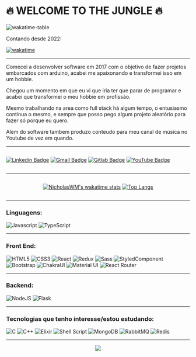 # 🔥 WELCOME TO THE JUNGLE 🔥

![wakatime-table](https://wakatime.com/share/@NicholasWM/2f97ec8a-55d1-4a6f-ba94-79fcc06a30be.svg)

Contando desde 2022:

[![wakatime](https://wakatime.com/badge/user/aa4c006a-f5a4-4c83-b645-f58b04b16705.svg)](https://wakatime.com/@aa4c006a-f5a4-4c83-b645-f58b04b16705)

---
Comecei a desenvolver software em 2017 com o objetivo de fazer projetos embarcados com arduino, acabei me apaixonando e transformei isso em um hobbie.

Chegou um momento em que eu vi que iria ter que parar de programar e acabei que transformei o meu hobbie em profissão.

Mesmo trabalhando na area como full stack há algum tempo, o entusiasmo continua o mesmo, e sempre que posso pego algum projeto aleatório para fazer só porque eu quero.

Alem do software tambem produzo conteudo para meu canal de música no Youtube de vez em quando.

<hr>
<div style="width: 100%; display: flex;" align="center">

  [![Linkedin Badge](	https://img.shields.io/badge/LinkedIn-0077B5?style=for-the-badge&logo=linkedin&logoColor=white&link=https://www.linkedin.com/in/nicholas-mazzei-71a4b6142)](https://www.linkedin.com/in/nicholas-mazzei-71a4b6142)
  [![Gmail Badge](https://img.shields.io/badge/Gmail-D14836?style=for-the-badge&logo=gmail&logoColor=white&link=mailto:nicholaswm.42@gmail.com)](mailto:nicholaswm.42@gmail.com)
  [![Gitlab Badge](https://img.shields.io/badge/GitLab-330F63?style=for-the-badge&logo=gitlab&logoColor=white&link=https://gitlab.com/nicholaswesleymazzei)](https://gitlab.com/nicholaswesleymazzei)
  [![YouTube Badge](https://img.shields.io/badge/YouTube-FF0000?style=for-the-badge&logo=youtube&logoColor=white&link=https://www.youtube.com/watch?v=t6wCV7T4rVY&list=PLdNNTxazxIkHGhCXcMX-9-9j6FlbIu27h&index=1)](https://www.youtube.com/watch?v=t6wCV7T4rVY&list=PLdNNTxazxIkHGhCXcMX-9-9j6FlbIu27h&index=1)

</div>

<hr>

<div style="display:flex; justify-content: center; flex-direction: row">
  
  [![NicholasWM's wakatime stats](https://github-readme-stats.vercel.app/api/wakatime?username=NicholasWM&layout=compact&theme=slateorange)](https://wakatime.com/@NicholasWM)
  [![Top Langs](https://github-readme-stats.vercel.app/api/top-langs/?username=nicholaswm&layout=compact&theme=slateorange)](https://github-readme-stats.vercel.app/api/top-langs/?username=nicholaswm&layout=compact&theme=slateorange)

</div>

<hr>

### Linguagens:
  
  ![Javascript](https://img.shields.io/badge/-Javascript-grey?style=for-the-badge&logo=Javascript&logoColor=black&labelColor=F7DF1E)
  ![TypeScript](https://img.shields.io/badge/-TypeScript-grey?style=for-the-badge&logo=TypeScript&logoColor=white&labelColor=3178C6)

<hr>

### Front End:
  
  ![HTML5](https://img.shields.io/badge/-HTML5-grey?style=for-the-badge&logo=HTML5&logoColor=white&labelColor=E34F26)
  ![CSS3](https://img.shields.io/badge/-CSS3-grey?style=for-the-badge&logo=CSS3&logoColor=white&labelColor=1572B6)
  ![React](https://img.shields.io/badge/-React-grey?style=for-the-badge&logo=React&logoColor=black&labelColor=61DAFB)
  ![Redux](https://img.shields.io/badge/Redux-593D88?style=for-the-badge&logo=redux&logoColor=white) 
  ![Sass](https://img.shields.io/badge/-Sass-grey?style=for-the-badge&logo=SASS&logoColor=white&labelColor=CC6699) 
  ![StyledComponent](https://img.shields.io/badge/-styled--components-grey?style=for-the-badge&logo=styled-components&logoColor=black&labelColor=DB7093)
  ![Bootstrap](https://img.shields.io/badge/Bootstrap-563D7C?style=for-the-badge&logo=bootstrap&logoColor=white) 
  ![ChakraUI](https://img.shields.io/badge/-Chakra%20UI-grey?style=for-the-badge&logo=Chakra-UI&logoColor=white&labelColor=319795) 
  ![Material UI](https://img.shields.io/badge/Material--UI-0081CB?style=for-the-badge&logo=material-ui&logoColor=white) 
  ![React Router](https://img.shields.io/badge/React_Router-CA4245?style=for-the-badge&logo=react-router&logoColor=white) 

<hr>

### Backend:
  
  ![NodeJS](https://img.shields.io/badge/Node.js-43853D?style=for-the-badge&logo=node.js&logoColor=white)
  ![Flask](https://img.shields.io/badge/Flask-000000?style=for-the-badge&logo=flask&logoColor=white) 

<hr>

### Tecnologias que tenho interesse/estou estudando:

  ![C](https://img.shields.io/badge/C-00599C?style=for-the-badge&logo=c&logoColor=white) 
  ![C++](https://img.shields.io/badge/C%2B%2B-00599C?style=for-the-badge&logo=c%2B%2B&logoColor=white) 
  ![Elixir](https://img.shields.io/badge/Elixir-4B275F?style=for-the-badge&logo=elixir&logoColor=white)
  ![Shell Script](https://img.shields.io/badge/Shell_Script-121011?style=for-the-badge&logo=gnu-bash&logoColor=white)
  ![MongoDB](https://img.shields.io/badge/MongoDB-4EA94B?style=for-the-badge&logo=mongodb&logoColor=white)
  ![RabbitMQ](https://img.shields.io/badge/rabbitmq-%23FF6600.svg?&style=for-the-badge&logo=rabbitmq&logoColor=white)
  ![Redis](https://img.shields.io/badge/redis-%23DD0031.svg?&style=for-the-badge&logo=redis&logoColor=white)

<hr>

<div align="center">
  <img src="https://media.giphy.com/media/l0MYLoPRwqwzkYJ1e/giphy.gif">
</div>
